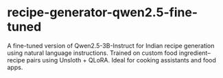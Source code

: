 # recipe-generator-qwen2.5-fine-tuned
A fine-tuned version of Qwen2.5-3B-Instruct for Indian recipe generation using natural language instructions. Trained on custom food ingredient–recipe pairs using Unsloth + QLoRA. Ideal for cooking assistants and food apps.
